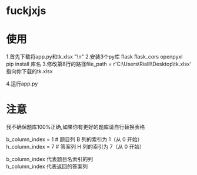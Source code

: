 # fuckjxjs
<h1>使用</h1> 
1.首先下载将app.py和tk.xlsx "\n"
2.安装3个py库 flask flask_cors openpyxl 
pip install 库名  
3.修改第8行的路径file_path = r'C:\Users\Rialll\Desktop\tk.xlsx'  
指向你下载的tk.xlsx  

4.运行app.py

<h1>注意</h1>  
我不确保题库100%正确,如果你有更好的题库请自行替换表格  

b_column_index = 1  # 题目列 B 列的索引为 1（从 0 开始）  
h_column_index = 7  # 答案列 H 列的索引为 7（从 0 开始）  


b_column_index 代表题目名索引的列  
h_column_index 代表返回的答案列  
